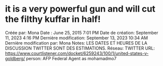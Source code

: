 # it is a very powerful gun and will cut the filthy kuffar in half!

Créée par: Mona
Date : June 25, 2015 7:01 PM
Date de création: September 11, 2023 4:16 PM
Dernière modification: September 13, 2023 10:34 AM
Dernière modification par: Mona
Notes: LES DATES ET HEURES DE LA DISCUSSION TWITTER SONT DES ESTIMATIONS.
Réseau: TWITTER
URL: https://www.courtlistener.com/docket/6259243/100/1/united-states-v-goldberg/
person: AFP Federal Agent as mohamadmo7